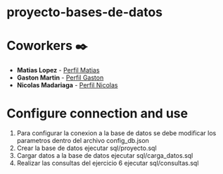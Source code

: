 # proyecto-bases-de-datos

# Coworkers ✒️

* **Matias Lopez** - [Perfil Matias](https://github.com/Mati36)
* **Gaston Martin** - [Perfil Gaston](https://github.com/Gaaston12)
* **Nicolas Madariaga** - [Perfil Nicolas](https://github.com/NicoMadariaga)

# Configure connection and use 
1. Para configurar la conexion a la base de datos se debe modificar los parametros dentro del archivo config_db.json
2. Crear la base de datos ejecutar sql/proyecto.sql
3. Cargar datos a la base de datos ejecutar sql/carga_datos.sql
4. Realizar las consultas del ejercicio 6 ejecutar sql/consultas.sql
